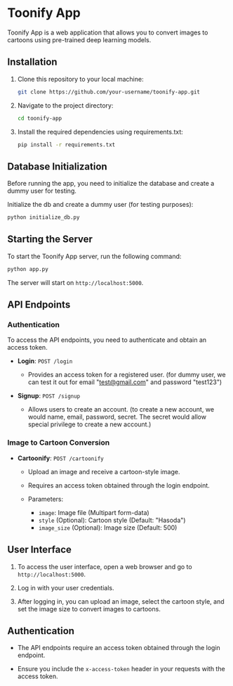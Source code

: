 # Toonify App

Toonify App is a web application that allows you to convert images to cartoons using pre-trained deep learning models.

## Installation

1. Clone this repository to your local machine:
   ```bash
   git clone https://github.com/your-username/toonify-app.git
   ```

2. Navigate to the project directory:
   ```bash
   cd toonify-app
   ```

3. Install the required dependencies using requirements.txt:
   ```bash
   pip install -r requirements.txt
   ```

## Database Initialization

Before running the app, you need to initialize the database and create a dummy user for testing.

Initialize the db and create a dummy user (for testing purposes):
   ```bash
   python initialize_db.py
   ```

## Starting the Server

To start the Toonify App server, run the following command:
   ```bash
   python app.py
   ```

The server will start on `http://localhost:5000`.

## API Endpoints

### Authentication

To access the API endpoints, you need to authenticate and obtain an access token.

- **Login**: `POST /login`

  - Provides an access token for a registered user. (for dummy user, we can test it out for email "test@gmail.com" and password "test123")

- **Signup**: `POST /signup`

  - Allows users to create an account. (to create a new account, we would name, email, password, secret. The secret would allow special privilege to create a new account.)

### Image to Cartoon Conversion

- **Cartoonify**: `POST /cartoonify`

  - Upload an image and receive a cartoon-style image.

  - Requires an access token obtained through the login endpoint.

  - Parameters:
    - `image`: Image file (Multipart form-data)
    - `style` (Optional): Cartoon style (Default: "Hasoda")
    - `image_size` (Optional): Image size (Default: 500)

## User Interface

1. To access the user interface, open a web browser and go to `http://localhost:5000`.

2. Log in with your user credentials.

3. After logging in, you can upload an image, select the cartoon style, and set the image size to convert images to cartoons.

## Authentication

- The API endpoints require an access token obtained through the login endpoint.

- Ensure you include the `x-access-token` header in your requests with the access token.
